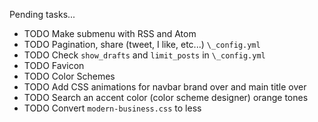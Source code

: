Pending tasks...

  * TODO Make submenu with RSS and Atom
  * TODO Pagination, share (tweet, I like, etc...) `\_config.yml`
  * TODO Check `show_drafts` and `limit_posts` in `\_config.yml`
  * TODO Favicon
  * TODO Color Schemes
  * TODO Add CSS animations for navbar brand over and main title over
  * TODO Search an accent color (color scheme designer) orange tones
  * TODO Convert `modern-business.css` to less
